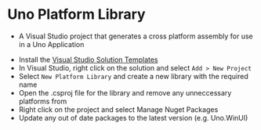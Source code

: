 # Uno Platform Library

<!-- Q: What is an Uno Platform Library? -->

- A Visual Studio project that generates a cross platform assembly for use in a Uno Application

<!-- Q: How do I add a new Uno Platform Library to the project? -->

- Install the [Visual Studio Solution Templates](https://platform.uno/docs/articles/get-started-vs-2022.html)
- In Visual Studio, right click on the solution and select `Add > New Project`
- Select `New Platform Library` and create a new library with the required name
- Open the .csproj file for the library and remove any unneccessary platforms from <TargetFrameworks>
- Right click on the project and select Manage Nuget Packages
- Update any out of date packages to the latest version (e.g. Uno.WinUI)


